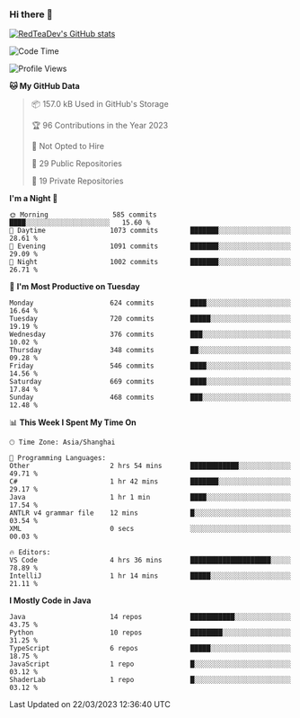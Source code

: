 ### Hi there 👋

<!--
**RedTeaDev/RedTeaDev** is a ✨ _special_ ✨ repository because its `README.md` (this file) appears on your GitHub profile.

Here are some ideas to get you started:

- 🔭 I’m currently working on ...
- 🌱 I’m currently learning ...
- 👯 I’m looking to collaborate on ...
- 🤔 I’m looking for help with ...
- 💬 Ask me about ...
- 📫 How to reach me: ...
- 😄 Pronouns: ...
- ⚡ Fun fact: ...
-->

<!--
[![wakatime](https://wakatime.com/badge/user/6b101ed0-04c0-4490-9283-eb61f2efff96.svg)](https://wakatime.com/@6b101ed0-04c0-4490-9283-eb61f2efff96)
!-->

[![RedTeaDev's GitHub stats](https://github-readme-stats.vercel.app/api?username=RedTeaDev)](https://github.com/anuraghazra/github-readme-stats)
<!--
[![willianrod's wakatime stats](https://github-readme-stats.vercel.app/api/wakatime?username=RedTeaDev)](https://github.com/anuraghazra/github-readme-stats)
!-->
<!--START_SECTION:waka-->
![Code Time](http://img.shields.io/badge/Code%20Time-1%2C279%20hrs%2029%20mins-blue)

![Profile Views](http://img.shields.io/badge/Profile%20Views-0-blue)

**🐱 My GitHub Data** 

> 📦 157.0 kB Used in GitHub's Storage 
 > 
> 🏆 96 Contributions in the Year 2023
 > 
> 🚫 Not Opted to Hire
 > 
> 📜 29 Public Repositories 
 > 
> 🔑 19 Private Repositories 
 > 
**I'm a Night 🦉** 

```text
🌞 Morning                585 commits         ████░░░░░░░░░░░░░░░░░░░░░   15.60 % 
🌆 Daytime                1073 commits        ███████░░░░░░░░░░░░░░░░░░   28.61 % 
🌃 Evening                1091 commits        ███████░░░░░░░░░░░░░░░░░░   29.09 % 
🌙 Night                  1002 commits        ███████░░░░░░░░░░░░░░░░░░   26.71 % 
```
📅 **I'm Most Productive on Tuesday** 

```text
Monday                   624 commits         ████░░░░░░░░░░░░░░░░░░░░░   16.64 % 
Tuesday                  720 commits         █████░░░░░░░░░░░░░░░░░░░░   19.19 % 
Wednesday                376 commits         ███░░░░░░░░░░░░░░░░░░░░░░   10.02 % 
Thursday                 348 commits         ██░░░░░░░░░░░░░░░░░░░░░░░   09.28 % 
Friday                   546 commits         ████░░░░░░░░░░░░░░░░░░░░░   14.56 % 
Saturday                 669 commits         ████░░░░░░░░░░░░░░░░░░░░░   17.84 % 
Sunday                   468 commits         ███░░░░░░░░░░░░░░░░░░░░░░   12.48 % 
```


📊 **This Week I Spent My Time On** 

```text
🕑︎ Time Zone: Asia/Shanghai

💬 Programming Languages: 
Other                    2 hrs 54 mins       ████████████░░░░░░░░░░░░░   49.71 % 
C#                       1 hr 42 mins        ███████░░░░░░░░░░░░░░░░░░   29.17 % 
Java                     1 hr 1 min          ████░░░░░░░░░░░░░░░░░░░░░   17.54 % 
ANTLR v4 grammar file    12 mins             █░░░░░░░░░░░░░░░░░░░░░░░░   03.54 % 
XML                      0 secs              ░░░░░░░░░░░░░░░░░░░░░░░░░   00.03 % 

🔥 Editors: 
VS Code                  4 hrs 36 mins       ████████████████████░░░░░   78.89 % 
IntelliJ                 1 hr 14 mins        █████░░░░░░░░░░░░░░░░░░░░   21.11 % 
```

**I Mostly Code in Java** 

```text
Java                     14 repos            ███████████░░░░░░░░░░░░░░   43.75 % 
Python                   10 repos            ████████░░░░░░░░░░░░░░░░░   31.25 % 
TypeScript               6 repos             █████░░░░░░░░░░░░░░░░░░░░   18.75 % 
JavaScript               1 repo              █░░░░░░░░░░░░░░░░░░░░░░░░   03.12 % 
ShaderLab                1 repo              █░░░░░░░░░░░░░░░░░░░░░░░░   03.12 % 
```




 Last Updated on 22/03/2023 12:36:40 UTC
<!--END_SECTION:waka-->


